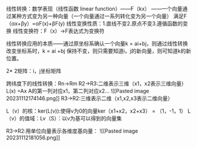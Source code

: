 线性转换：数学表现（线性函数 linear function）——F（kx）
——一个向量通过某种方式变为另一种向量（一个向量通过一系列转化变为另一个向量）
满足F（αx+βy）=αF(x)+βF(y)
线性变换性质：1.直线不变2.原点不变3.遵循函数的变换
线性变换符：F（x）->F表达式为变换符

线性转换应用的本质——通过原坐标系确认一个向量k = ai+bj，则通过线性转换改变坐标系时，k = ai +bj 保持不变，则只需要知道i，j的新向量，则可知道k的新位置。

2* 2矩阵：i，j坐标矩阵


跨纬度下的线性转换：Rn->Rm
R2->R3:二维表示三维（x1，x2表示三维向量）
L(x) =Ax A的第一列对应x1，第二列对应x2...
![[Pasted image 20231112174146.png]]
R3->R2:三维表示二维（x1,x2,x3表示二维向量）

L（v）的核：ker(L(v)):使得v为0的向量ker（x1+x2，x2+x3） = （1，-1，1）
L（v）的值域：Lv（S）：以v为基可以得到的向量集

R3->R2:用单位向量表示各维度基向量：
![[Pasted image 20231112181056.png]]
